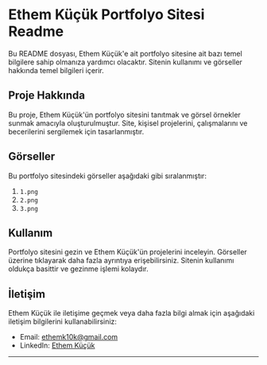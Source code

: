 # Ethem Küçük Portfolyo Sitesi Readme

Bu README dosyası, Ethem Küçük'e ait portfolyo sitesine ait bazı temel bilgilere sahip olmanıza yardımcı olacaktır. Sitenin kullanımı ve görseller hakkında temel bilgileri içerir.

## Proje Hakkında

Bu proje, Ethem Küçük'ün portfolyo sitesini tanıtmak ve görsel örnekler sunmak amacıyla oluşturulmuştur. Site, kişisel projelerini, çalışmalarını ve becerilerini sergilemek için tasarlanmıştır.

## Görseller

Bu portfolyo sitesindeki görseller aşağıdaki gibi sıralanmıştır:

1. `1.png` 
2. `2.png` 
3. `3.png` 

## Kullanım

Portfolyo sitesini gezin ve Ethem Küçük'ün projelerini inceleyin. Görseller üzerine tıklayarak daha fazla ayrıntıya erişebilirsiniz. Sitenin kullanımı oldukça basittir ve gezinme işlemi kolaydır.

## İletişim

Ethem Küçük ile iletişime geçmek veya daha fazla bilgi almak için aşağıdaki iletişim bilgilerini kullanabilirsiniz:

- Email: ethemk10k@gmail.com
- LinkedIn: [Ethem Küçük]([https://www.linkedin.com/in/ethemkucuk](https://www.linkedin.com/in/ibrahim-ethem-k%C3%BC%C3%A7%C3%BCk-a2696b201/))

---

